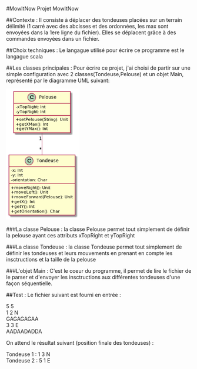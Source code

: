 #MowItNow
Projet MowItNow

##Contexte :
Il consiste à déplacer des tondeuses placées sur un terrain délimité (1 carré avec des abcisses et des ordonnées, 
les max sont envoyées dans la 1ere ligne du fichier). Elles se déplacent grâce à des commandes envoyées dans un fichier.

##Choix techniques :
Le langague utilisé pour écrire ce programme est le langague scala

##Les classes principales :
Pour écrire ce projet, j'ai choisi de partir sur une simple configuration 
avec 2 classes(Tondeuse,Pelouse) et un objet Main, représenté par le diagramme UML suivant:

![alt UML](UML.png)


###La classe Pelouse :
la classe Pelouse permet tout simplement de définir la pelouse ayant ces attributs xTopRight et yTopRight

###La classe Tondeuse :
la classe Tondeuse permet tout simplement de définir les tondeuses et leurs mouvements en prenant en compte
les insctructions et la taille de la pelouse 

###L'objet Main :
C'est le coeur du programme, il permet de lire le fichier de le parser et d'envoyer les insctructions 
aux différentes tondeuses d'une façon séquentielle.

##Test :
Le fichier suivant est fourni en entrée :

5 5 \
1 2 N \
GAGAGAGAA \
3 3 E \
AADAADADDA 

On attend le résultat suivant (position finale des tondeuses) :

Tondeuse 1 : 1 3 N \
Tondeuse 2 : 5 1 E
